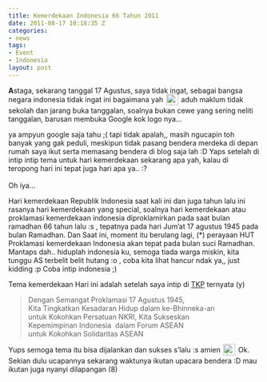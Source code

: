 ```yaml
---
title: Kemerdekaan Indonesia 66 Tahun 2011
date: 2011-08-17 10:18:35 Z
categories:
- news
tags:
- Event
- Indonesia
layout: post
---
```


<p><strong>A</strong>staga, sekarang tanggal 17 Agustus, saya tidak ingat, sebagai bangsa negara indonesia tidak ingat ini bagaimana yah <img src="https://eggoez.bitbucket.io/wp-content/emojione/png/2639.png" alt=":(" class="emojione" style="font-size:inherit;height:3ex;width:3.1ex;min-height:20px;min-width:20px;display:inline-block;margin:-.2ex .15em .2ex;line-height:normal;vertical-align:middle"> aduh maklum tidak sekolah dan jarang buka tanggalan, soalnya bukan cewe yang sering neliti tanggalan, barusan membuka Google kok logo nya…</p>
<p>ya ampyun google saja tahu ;( tapi tidak apalah,, masih ngucapin toh banyak yang gak peduli, meskipun tidak pasang bendera merdeka di depan rumah saya ikut serta memasang bendera di blog saja lah :D Yaps setelah di intip intip tema untuk hari kemerdekaan sekarang apa yah, kalau di teropong hari ini tepat juga hari apa ya.. :?<br>
<span id="more-656"></span><br>
Oh iya…</p>
<p>Hari kemerdekaan Republik Indonesia saat kali ini dan juga tahun lalu ini rasanya hari kemerdekaan yang special, soalnya hari kemerdekaan atau proklamasi kemerdekaan indonesia diproklamirkan pada saat bulan ramadhan 66 tahun lalu :s , tepatnya pada hari Jum’at 17 agustus 1945 pada bulan Ramadhan. Dan Saat ini, moment itu berulang lagi, (*) perayaan HUT Proklamasi kemerdekaan Indonesia akan tepat pada bulan suci Ramadhan. Mantaps dah.. hiduplah indonesia ku, semoga tiada warga miskin, kita tunggu AS terbelit belit hutang :o , coba kita lihat hancur ndak ya,, just kidding :p Coba intip indonesia ;)</p>
<p> Tema kemerdekaan Hari ini adalah setelah saya intip di <a href="http://indonesia.go.id/hut-ri-66" target="_blank">TKP</a> ternyata (y)</p>
<blockquote><p>Dengan Semangat Proklamasi 17 Agustus 1945,<br>
Kita Tingkatkan Kesadaran Hidup dalam ke-Bhinneka-an<br>
untuk Kokohkan Persatuan NKRI, Kita Sukseskan<br>
Kepemimpinan Indonesia&nbsp; dalam Forum ASEAN<br>
untuk Kokohkan Solidaritas ASEAN</p></blockquote>
<p>Yups semoga tema itu bisa dijalankan dan sukses s’lalu :s amien <img src="https://eggoez.bitbucket.io/wp-content/emojione/png/1f643.png" alt=":)" class="emojione" style="font-size:inherit;height:3ex;width:3.1ex;min-height:20px;min-width:20px;display:inline-block;margin:-.2ex .15em .2ex;line-height:normal;vertical-align:middle"> Ok. Sekian dulu ucapannya sekarang waktunya ikutan upacara bendera :D mau ikutan juga nyanyi dilapangan (8)</p>